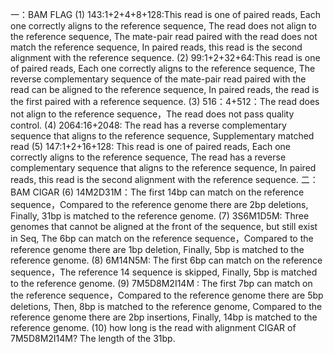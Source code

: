 一：BAM FLAG
(1)	143:1+2+4+8+128:This read is one of paired reads, Each one correctly aligns to the reference sequence, The read does not align to the reference sequence, The mate-pair read paired with the read does not match the reference sequence, In paired reads, this read is the second alignment with the reference sequence.
(2)	99:1+2+32+64:This read is one of paired reads, Each one correctly aligns to the reference sequence, The reverse complementary sequence of the mate-pair read paired with the read can be aligned to the reference sequence, In paired reads, the read is the first paired with a reference sequence.
(3)	516：4+512：The read does not align to the reference sequence，The read does not pass quality control.
(4)	2064:16+2048: The read has a reverse complementary sequence that aligns to the reference sequence, Supplementary matched read
(5)	147:1+2+16+128: This read is one of paired reads, Each one correctly aligns to the reference sequence, The read has a reverse complementary sequence that aligns to the reference sequence, In paired reads, this read is the second alignment with the reference sequence.
二：BAM CIGAR
(6)	14M2D31M：The first 14bp can match on the reference sequence，Compared to the reference genome there are 2bp deletions, Finally, 31bp is matched to the reference genome.
(7)	3S6M1D5M: Three genomes that cannot be aligned at the front of the sequence, but still exist in Seq, The 6bp can match on the reference sequence，Compared to the reference genome there are 1bp deletion, Finally, 5bp is matched to the reference genome.
(8)	6M14N5M: The first 6bp can match on the reference sequence，The reference 14 sequence is skipped, Finally, 5bp is matched to the reference genome.
(9)	7M5D8M2I14M : The first 7bp can match on the reference sequence，Compared to the reference genome there are 5bp deletions, Then, 8bp is matched to the reference genome, Compared to the reference genome there are 2bp insertions, Finally, 14bp is matched to the reference genome.
(10)	how long is the read with alignment CIGAR of 7M5D8M2I14M?
   The length of the 31bp.

